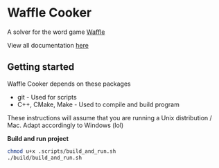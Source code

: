 # Waffle Cooker

A solver for the word game [Waffle](https://wafflegame.net)

View all documentation [here](./documentation/README.md)

## Getting started

Waffle Cooker depends on these packages

- git - Used for scripts
- C++, CMake, Make - Used to compile and build program

These instructions will assume that you are running a Unix distribution / Mac. Adapt accordingly to Windows (lol)

**Build and run project**

```sh
chmod u+x .scripts/build_and_run.sh
./build/build_and_run.sh
```
